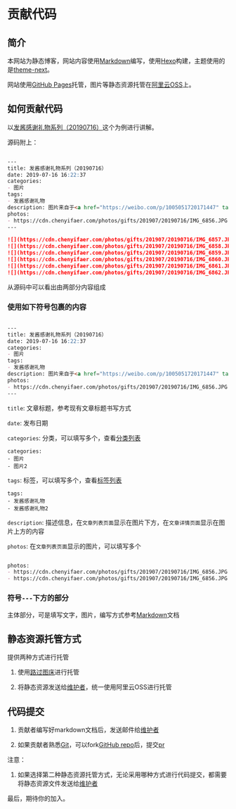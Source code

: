 # 贡献代码

## 简介

本网站为静态博客，网站内容使用[Markdown](https://coding.net/help/doc/project/markdown.html)编写，使用[Hexo](https://hexo.io/zh-cn/)构建，主题使用的是[theme-next](https://theme-next.org/)。

网站使用[GitHub Pages](https://pages.github.com/)托管，图片等静态资源托管在[阿里云OSS](https://cn.aliyun.com/product/oss)上。

## 如何贡献代码

以[发酱感谢礼物系列（20190716）](https://chenyifaer.com/%E5%8F%91%E9%85%B1%E6%84%9F%E8%B0%A2%E7%A4%BC%E7%89%A9%E7%B3%BB%E5%88%97/201907/%E5%8F%91%E9%85%B1%E6%84%9F%E8%B0%A2%E7%A4%BC%E7%89%A9%E7%B3%BB%E5%88%97%E4%B9%8B20190716/)这个为例进行讲解。

源码附上：

```markdown

---
title: 发酱感谢礼物系列（20190716）
date: 2019-07-16 16:22:37
categories:
- 图片
tags:
- 发酱感谢礼物
description: 图片来自于<a href="https://weibo.com/p/1005051720171447" target="_blank">quanmmmmm</a><br/>​​​​​​​​​ “谢谢raysong～～你在英国也要照顾好自己鸭～（p.s. 梳子很好用，杯子很好玩🐶)” ​ ​​​ ​​​​​​ ​
photos: 
- https://cdn.chenyifaer.com/photos/gifts/201907/20190716/IMG_6856.JPG
---

![](https://cdn.chenyifaer.com/photos/gifts/201907/20190716/IMG_6857.JPG)
![](https://cdn.chenyifaer.com/photos/gifts/201907/20190716/IMG_6858.JPG)
![](https://cdn.chenyifaer.com/photos/gifts/201907/20190716/IMG_6859.JPG)
![](https://cdn.chenyifaer.com/photos/gifts/201907/20190716/IMG_6860.JPG)
![](https://cdn.chenyifaer.com/photos/gifts/201907/20190716/IMG_6861.JPG)
![](https://cdn.chenyifaer.com/photos/gifts/201907/20190716/IMG_6862.JPG)

```

<!--more-->

从源码中可以看出由两部分内容组成

### 使用如下符号包裹的内容

```markdown

---
title: 发酱感谢礼物系列（20190716）
date: 2019-07-16 16:22:37
categories:
- 图片
tags:
- 发酱感谢礼物
description: 图片来自于<a href="https://weibo.com/p/1005051720171447" target="_blank">quanmmmmm</a><br/>​​​​​​​​​ “谢谢raysong～～你在英国也要照顾好自己鸭～（p.s. 梳子很好用，杯子很好玩🐶)” ​ ​​​ ​​​​​​ ​
photos: 
- https://cdn.chenyifaer.com/photos/gifts/201907/20190716/IMG_6856.JPG
---

```

`title`: 文章标题，参考现有文章标题书写方式

`date`: 发布日期

`categories`: 分类，可以填写多个，查看[分类列表](https://chenyifaer.com/categories/)

```text
categories:
- 图片
- 图片2
```

`tags`: 标签，可以填写多个，查看[标签列表](https://chenyifaer.com/tags/)

```text
tags:
- 发酱感谢礼物
- 发酱感谢礼物2
```

`description`: 描述信息，在`文章列表页面`显示在图片下方，在`文章详情页面`显示在图片上方的内容

`photos`: 在`文章列表页面`显示的图片，可以填写多个

```markdown

photos: 
- https://cdn.chenyifaer.com/photos/gifts/201907/20190716/IMG_6856.JPG
- https://cdn.chenyifaer.com/photos/gifts/201907/20190716/IMG_6856.JPG

```

### 符号`---`下方的部分

主体部分，可是填写文字，图片，编写方式参考[Markdown](https://coding.net/help/doc/project/markdown.html)文档


## 静态资源托管方式

提供两种方式进行托管

1. 使用[路过图床](https://imgchr.com/)进行托管

2. 将静态资源发送给[维护者](mailto:me@chenyifaer.com)，统一使用阿里云OSS进行托管

## 代码提交

1. 贡献者编写好markdown文档后，发送邮件给[维护者](mailto:me@chenyifaer.com)

2. 如果贡献者熟悉[Git](https://git-scm.com/)，可以fork[GitHub repo](https://github.com/chenyifaerfans/fafaer-blog)后，提交[pr](https://help.github.com/en/articles/about-pull-requests)

注意：

1. 如果选择第二种静态资源托管方式，无论采用哪种方式进行代码提交，都需要将静态资源文件发送给[维护者](mailto:me@chenyifaer.com)

最后，期待你的加入。
